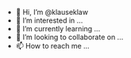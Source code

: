 - 👋 Hi, I’m @klauseklaw
- 👀 I’m interested in ...
- 🌱 I’m currently learning ...
- 💞️ I’m looking to collaborate on ...
- 📫 How to reach me ...

<!---
klauseklaw/klauseklaw is a ✨ special ✨ repository because its `README.md` (this file) appears on your GitHub profile.
You can click the Preview link to take a look at your changes.
--->
